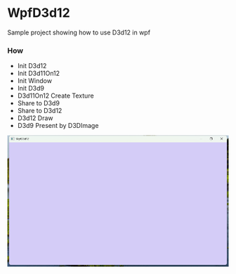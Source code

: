 # WpfD3d12

Sample project showing how to use D3d12 in wpf

### How
- Init D3d12
- Init D3d11On12
- Init Window
- Init D3d9
- D3d11On12 Create Texture
- Share to D3d9
- Share to D3d12
- D3d12 Draw
- D3d9 Present by D3DImage

![](./1.png)
